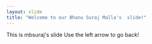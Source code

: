 ```yaml
---
layout: slide
title: "Welcome to our Bhanu Suraj Malla's  slide!"
---
```

This is mbsuraj's slide
Use the left arrow to go back!
